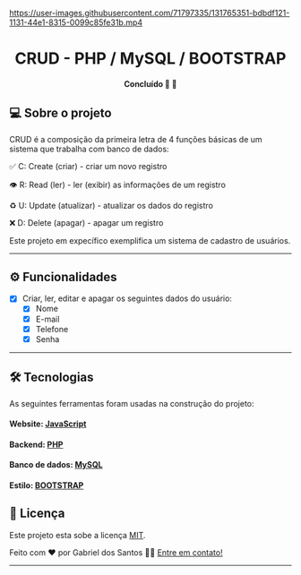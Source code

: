 

https://user-images.githubusercontent.com/71797335/131765351-bdbdf121-1131-44e1-8315-0099c85fe31b.mp4

<h1 align="center">
    CRUD - PHP / MySQL / BOOTSTRAP
</h1>


<h4 align="center"> 
 Concluído 🚀 🚧
</h4>

## 💻 Sobre o projeto

CRUD é a composição da primeira letra de 4 funções básicas de um sistema que trabalha com banco de dados:

✅ C: Create (criar) - criar um novo registro

👁 R: Read (ler) - ler (exibir) as informações de um registro

♻️ U: Update (atualizar) - atualizar os dados do registro

❌ D: Delete (apagar) - apagar um registro

Este projeto em expecífico exemplifica um sistema de cadastro de usuários.


---

## ⚙️ Funcionalidades

- [x] Criar, ler, editar e apagar os seguintes dados do usuário:
  - [x] Nome
  - [x] E-mail
  - [x] Telefone
  - [x] Senha 

---

## 🛠 Tecnologias

As seguintes ferramentas foram usadas na construção do projeto:

#### **Website:**  [JavaScript](https://developer.mozilla.org/pt-BR/docs/Web/JavaScript)
#### **Backend:**  [PHP](https://www.php.net/)
#### **Banco de dados:**  [MySQL](https://www.mysql.com/)
#### **Estilo:**  [BOOTSTRAP](https://getbootstrap.com/)





## 📝 Licença

Este projeto esta sobe a licença [MIT](./LICENSE).

Feito com ❤️ por Gabriel dos Santos 👋🏽 [Entre em contato!](https://www.linkedin.com/in/gabriel-dos-santos1910/)

---
